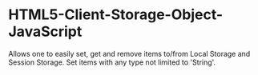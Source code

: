 HTML5-Client-Storage-Object-JavaScript
======================================

Allows one to easily set, get and remove items to/from Local Storage and Session Storage.  Set items with any type not limited to 'String'.
